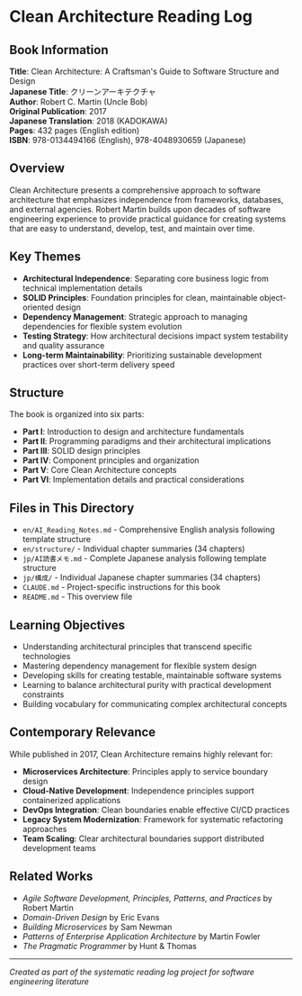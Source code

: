 # Clean Architecture Reading Log

## Book Information
**Title**: Clean Architecture: A Craftsman's Guide to Software Structure and Design  
**Japanese Title**: クリーンアーキテクチャ  
**Author**: Robert C. Martin (Uncle Bob)  
**Original Publication**: 2017  
**Japanese Translation**: 2018 (KADOKAWA)  
**Pages**: 432 pages (English edition)  
**ISBN**: 978-0134494166 (English), 978-4048930659 (Japanese)  

## Overview
Clean Architecture presents a comprehensive approach to software architecture that emphasizes independence from frameworks, databases, and external agencies. Robert Martin builds upon decades of software engineering experience to provide practical guidance for creating systems that are easy to understand, develop, test, and maintain over time.

## Key Themes
- **Architectural Independence**: Separating core business logic from technical implementation details
- **SOLID Principles**: Foundation principles for clean, maintainable object-oriented design  
- **Dependency Management**: Strategic approach to managing dependencies for flexible system evolution
- **Testing Strategy**: How architectural decisions impact system testability and quality assurance
- **Long-term Maintainability**: Prioritizing sustainable development practices over short-term delivery speed

## Structure
The book is organized into six parts:
- **Part I**: Introduction to design and architecture fundamentals
- **Part II**: Programming paradigms and their architectural implications
- **Part III**: SOLID design principles
- **Part IV**: Component principles and organization
- **Part V**: Core Clean Architecture concepts
- **Part VI**: Implementation details and practical considerations

## Files in This Directory
- `en/AI_Reading_Notes.md` - Comprehensive English analysis following template structure
- `en/structure/` - Individual chapter summaries (34 chapters)
- `jp/AI読書メモ.md` - Complete Japanese analysis following template structure  
- `jp/構成/` - Individual Japanese chapter summaries (34 chapters)
- `CLAUDE.md` - Project-specific instructions for this book
- `README.md` - This overview file

## Learning Objectives
- Understanding architectural principles that transcend specific technologies
- Mastering dependency management for flexible system design
- Developing skills for creating testable, maintainable software systems
- Learning to balance architectural purity with practical development constraints
- Building vocabulary for communicating complex architectural concepts

## Contemporary Relevance
While published in 2017, Clean Architecture remains highly relevant for:
- **Microservices Architecture**: Principles apply to service boundary design
- **Cloud-Native Development**: Independence principles support containerized applications
- **DevOps Integration**: Clean boundaries enable effective CI/CD practices
- **Legacy System Modernization**: Framework for systematic refactoring approaches
- **Team Scaling**: Clear architectural boundaries support distributed development teams

## Related Works
- *Agile Software Development, Principles, Patterns, and Practices* by Robert Martin
- *Domain-Driven Design* by Eric Evans
- *Building Microservices* by Sam Newman
- *Patterns of Enterprise Application Architecture* by Martin Fowler
- *The Pragmatic Programmer* by Hunt & Thomas

---
*Created as part of the systematic reading log project for software engineering literature*